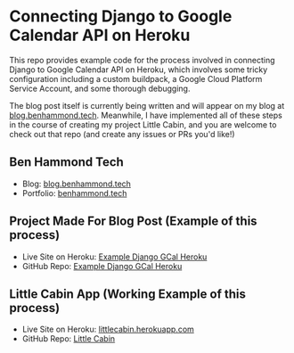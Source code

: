 # Connecting Django to Google Calendar API on Heroku

This repo provides example code for the process involved in connecting Django to Google Calendar API on Heroku, which involves some tricky configuration including a custom buildpack, a Google Cloud Platform Service Account, and some thorough debugging.

The blog post itself is currently being written and will appear on my blog at [blog.benhammond.tech](https://blog.benhammond.tech). Meanwhile, I have implemented all of these steps in the course of creating my project Little Cabin, and you are welcome to check out that repo (and create any issues or PRs you'd like!)

## Ben Hammond Tech

- Blog: [blog.benhammond.tech](https://blog.benhammond.tech)
- Portfolio: [benhammond.tech](https://benhammond.tech)

## Project Made For Blog Post (Example of this process)

- Live Site on Heroku: [Example Django GCal Heroku](https://example-django-gcal-heroku.herokuapp.com/)
- GitHub Repo: [Example Django GCal Heroku](https://github.com/benhammondmusic/example-django-gcal-heroku)

## Little Cabin App (Working Example of this process)

- Live Site on Heroku: [littlecabin.herokuapp.com](https://littlecabin.herokuapp.com)
- GitHub Repo: [Little Cabin](https://github.com/benhammondmusic/littlecabin)
